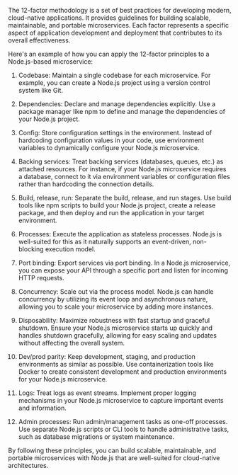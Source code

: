 The 12-factor methodology is a set of best practices for developing modern, cloud-native applications. It provides guidelines for building scalable, maintainable, and portable microservices. Each factor represents a specific aspect of application development and deployment that contributes to its overall effectiveness.

Here's an example of how you can apply the 12-factor principles to a Node.js-based microservice:

1. Codebase: Maintain a single codebase for each microservice. For example, you can create a Node.js project using a version control system like Git.

2. Dependencies: Declare and manage dependencies explicitly. Use a package manager like npm to define and manage the dependencies of your Node.js project.

3. Config: Store configuration settings in the environment. Instead of hardcoding configuration values in your code, use environment variables to dynamically configure your Node.js microservice.

4. Backing services: Treat backing services (databases, queues, etc.) as attached resources. For instance, if your Node.js microservice requires a database, connect to it via environment variables or configuration files rather than hardcoding the connection details.

5. Build, release, run: Separate the build, release, and run stages. Use build tools like npm scripts to build your Node.js project, create a release package, and then deploy and run the application in your target environment.

6. Processes: Execute the application as stateless processes. Node.js is well-suited for this as it naturally supports an event-driven, non-blocking execution model.

7. Port binding: Export services via port binding. In a Node.js microservice, you can expose your API through a specific port and listen for incoming HTTP requests.

8. Concurrency: Scale out via the process model. Node.js can handle concurrency by utilizing its event loop and asynchronous nature, allowing you to scale your microservice by adding more instances.

9. Disposability: Maximize robustness with fast startup and graceful shutdown. Ensure your Node.js microservice starts up quickly and handles shutdown gracefully, allowing for easy scaling and updates without affecting the overall system.

10. Dev/prod parity: Keep development, staging, and production environments as similar as possible. Use containerization tools like Docker to create consistent development and production environments for your Node.js microservice.

11. Logs: Treat logs as event streams. Implement proper logging mechanisms in your Node.js microservice to capture important events and information.

12. Admin processes: Run admin/management tasks as one-off processes. Use separate Node.js scripts or CLI tools to handle administrative tasks, such as database migrations or system maintenance.

By following these principles, you can build scalable, maintainable, and portable microservices with Node.js that are well-suited for cloud-native architectures.
